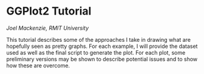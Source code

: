 GGPlot2 Tutorial
================
*Joel Mackenzie, RMIT University*

This tutorial describes some of the approaches I take in drawing what are
hopefully seen as pretty graphs. For each example, I will provide the dataset
used as well as the final script to generate the plot. For each plot, some
preliminary versions may be shown to describe potential issues and to show
how these are overcome.
